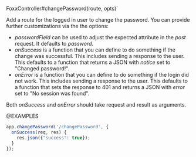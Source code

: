 


FoxxController#changePassword(route, opts)`

Add a route for the logged in user to change the password.
You can provide further customizations via the
the options:

* *passwordField* can be used to adjust the expected attribute
  in the *post* request. It defaults to *password*.
* *onSuccess* is a function that you can define to do something if the change was
  successful. This includes sending a response to the user. This defaults to a
  function that returns a JSON with *notice* set to "Changed password!".
* *onError* is a function that you can define to do something if the login did not
  work. This includes sending a response to the user. This defaults to a function
  that sets the response to 401 and returns a JSON with *error* set to
  "No session was found".

Both *onSuccess* and *onError* should take request and result as arguments.

@EXAMPLES

```js
app.changePassword('/changePassword', {
  onSuccess(req, res) {
    res.json({"success": true});
  }
});
```


